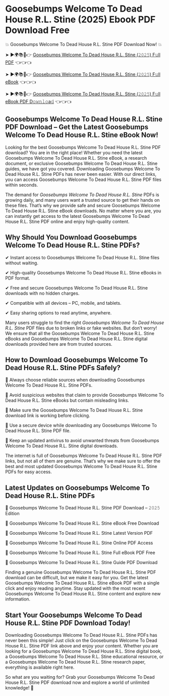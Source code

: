 # Goosebumps Welcome To Dead House R.L. Stine (2025) Ebook PDF Download Free

💥 Goosebumps Welcome To Dead House R.L. Stine PDF Download Now! 💥

➤ ►🌍📚📱👉 [Goosebumps Welcome To Dead House R.L. Stine (𝟸𝟶𝟸𝟻) F𝚞ll PDF](https://getpdf.xyz/goosebumps-welcome-to-dead-house-r.l.-stine) 👈👈👈


➤ ►🌍📚📱👉 [Goosebumps Welcome To Dead House R.L. Stine (𝟸𝟶𝟸𝟻) F𝚞ll eBook](https://getpdf.xyz/goosebumps-welcome-to-dead-house-r.l.-stine) 👈👈👈


➤ ►🌍📚📱👉 [Goosebumps Welcome To Dead House R.L. Stine (𝟸𝟶𝟸𝟻) F𝚞ll eBook PDF D𝚘𝚠𝚗𝚕𝚘a𝚍](https://getpdf.xyz/goosebumps-welcome-to-dead-house-r.l.-stine) 👈👈👈


## Goosebumps Welcome To Dead House R.L. Stine PDF Download – Get the Latest Goosebumps Welcome To Dead House R.L. Stine eBook Now!

Looking for the best Goosebumps Welcome To Dead House R.L. Stine PDF download? You are in the right place! Whether you need the latest Goosebumps Welcome To Dead House R.L. Stine eBook, a research document, or exclusive Goosebumps Welcome To Dead House R.L. Stine guides, we have got you covered. Downloading Goosebumps Welcome To Dead House R.L. Stine PDFs has never been easier. With our direct links, you can access Goosebumps Welcome To Dead House R.L. Stine PDF files within seconds.

The demand for *Goosebumps Welcome To Dead House R.L. Stine* PDFs is growing daily, and many users want a trusted source to get their hands on these files. That’s why we provide safe and secure Goosebumps Welcome To Dead House R.L. Stine eBook downloads. No matter where you are, you can instantly get access to the latest Goosebumps Welcome To Dead House R.L. Stine PDF online and enjoy high-quality content.

## Why Should You Download Goosebumps Welcome To Dead House R.L. Stine PDFs?

✔ Instant access to Goosebumps Welcome To Dead House R.L. Stine files without waiting.

✔ High-quality Goosebumps Welcome To Dead House R.L. Stine eBooks in PDF format.

✔ Free and secure Goosebumps Welcome To Dead House R.L. Stine downloads with no hidden charges.

✔ Compatible with all devices – PC, mobile, and tablets.

✔ Easy sharing options to read anytime, anywhere.

Many users struggle to find the right *Goosebumps Welcome To Dead House R.L. Stine* PDF files due to broken links or fake websites. But don’t worry! We ensure that all the Goosebumps Welcome To Dead House R.L. Stine eBooks and Goosebumps Welcome To Dead House R.L. Stine digital downloads provided here are from trusted sources.

## How to Download Goosebumps Welcome To Dead House R.L. Stine PDFs Safely?

📌 Always choose reliable sources when downloading Goosebumps Welcome To Dead House R.L. Stine PDFs.

📌 Avoid suspicious websites that claim to provide Goosebumps Welcome To Dead House R.L. Stine eBooks but contain misleading links.

📌 Make sure the Goosebumps Welcome To Dead House R.L. Stine download link is working before clicking.

📌 Use a secure device while downloading any Goosebumps Welcome To Dead House R.L. Stine PDF file.

📌 Keep an updated antivirus to avoid unwanted threats from Goosebumps Welcome To Dead House R.L. Stine digital downloads.

The internet is full of Goosebumps Welcome To Dead House R.L. Stine PDF links, but not all of them are genuine. That’s why we make sure to offer the best and most updated Goosebumps Welcome To Dead House R.L. Stine PDFs for easy access.

## Latest Updates on Goosebumps Welcome To Dead House R.L. Stine PDFs

🔹 Goosebumps Welcome To Dead House R.L. Stine PDF Download – 𝟸𝟶𝟸𝟻 Edition

🔹 Goosebumps Welcome To Dead House R.L. Stine eBook Free Download

🔹 Goosebumps Welcome To Dead House R.L. Stine Latest Version PDF

🔹 Goosebumps Welcome To Dead House R.L. Stine Online PDF Access

🔹 Goosebumps Welcome To Dead House R.L. Stine Full eBook PDF Free

🔹 Goosebumps Welcome To Dead House R.L. Stine Guide PDF Download

Finding a genuine Goosebumps Welcome To Dead House R.L. Stine PDF download can be difficult, but we make it easy for you. Get the latest Goosebumps Welcome To Dead House R.L. Stine eBook PDF with a single click and enjoy reading anytime. Stay updated with the most recent Goosebumps Welcome To Dead House R.L. Stine content and explore new information.

## Start Your Goosebumps Welcome To Dead House R.L. Stine PDF Download Today!

Downloading Goosebumps Welcome To Dead House R.L. Stine PDFs has never been this simple! Just click on the Goosebumps Welcome To Dead House R.L. Stine PDF link above and enjoy your content. Whether you are looking for a Goosebumps Welcome To Dead House R.L. Stine digital book, a Goosebumps Welcome To Dead House R.L. Stine educational resource, or a Goosebumps Welcome To Dead House R.L. Stine research paper, everything is available right here.

So what are you waiting for? Grab your Goosebumps Welcome To Dead House R.L. Stine PDF download now and explore a world of unlimited knowledge! 🚀